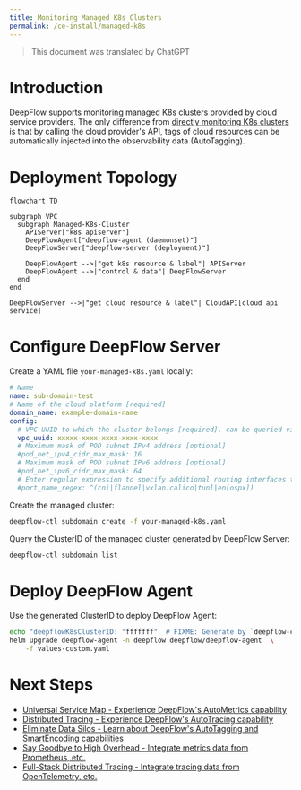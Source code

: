 ```yaml
---
title: Monitoring Managed K8s Clusters
permalink: /ce-install/managed-k8s
---
```


> This document was translated by ChatGPT

# Introduction

DeepFlow supports monitoring managed K8s clusters provided by cloud service providers. The only difference from [directly monitoring K8s clusters](./single-k8s/) is that by calling the cloud provider's API, tags of cloud resources can be automatically injected into the observability data (AutoTagging).

# Deployment Topology

```mermaid
flowchart TD

subgraph VPC
  subgraph Managed-K8s-Cluster
    APIServer["k8s apiserver"]
    DeepFlowAgent["deepflow-agent (daemonset)"]
    DeepFlowServer["deepflow-server (deployment)"]

    DeepFlowAgent -->|"get k8s resource & label"| APIServer
    DeepFlowAgent -->|"control & data"| DeepFlowServer
  end
end

DeepFlowServer -->|"get cloud resource & label"| CloudAPI[cloud api service]
```

# Configure DeepFlow Server

Create a YAML file `your-managed-k8s.yaml` locally:

```yaml
# Name
name: sub-domain-test
# Name of the cloud platform [required]
domain_name: example-domain-name
config:
  # VPC UUID to which the cluster belongs [required], can be queried via `deepflow-ctl vpc list`
  vpc_uuid: xxxxx-xxxx-xxxx-xxxx-xxxx
  # Maximum mask of POD subnet IPv4 address [optional]
  #pod_net_ipv4_cidr_max_mask: 16
  # Maximum mask of POD subnet IPv6 address [optional]
  #pod_net_ipv6_cidr_max_mask: 64
  # Enter regular expression to specify additional routing interfaces to connect [optional]
  #port_name_regex: ^(cni|flannel|vxlan.calico|tunl|en[ospx])
```

Create the managed cluster:

```bash
deepflow-ctl subdomain create -f your-managed-k8s.yaml
```

Query the ClusterID of the managed cluster generated by DeepFlow Server:

```bash
deepflow-ctl subdomain list
```

# Deploy DeepFlow Agent

Use the generated ClusterID to deploy DeepFlow Agent:

```bash
echo "deepflowK8sClusterID: "fffffff"  # FIXME: Generate by `deepflow-ctl  subdomain list`" >> values-custom.yaml
helm upgrade deepflow-agent -n deepflow deepflow/deepflow-agent  \
    -f values-custom.yaml
```

# Next Steps

- [Universal Service Map - Experience DeepFlow's AutoMetrics capability](../features/universal-map/auto-metrics/)
- [Distributed Tracing - Experience DeepFlow's AutoTracing capability](../features/distributed-tracing/auto-tracing/)
- [Eliminate Data Silos - Learn about DeepFlow's AutoTagging and SmartEncoding capabilities](../features/auto-tagging/eliminate-data-silos/)
- [Say Goodbye to High Overhead - Integrate metrics data from Prometheus, etc.](../integration/input/metrics/metrics-auto-tagging/)
- [Full-Stack Distributed Tracing - Integrate tracing data from OpenTelemetry, etc.](../integration/input/tracing/full-stack-distributed-tracing/)
